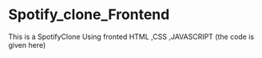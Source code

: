 # Spotify_clone_Frontend
This is a SpotifyClone Using fronted HTML ,CSS ,JAVASCRIPT (the code is given here)
